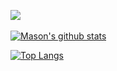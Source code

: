 <a href='https://masonware.pythonanywhere.com/' target='_blank'><img src='https://img.shields.io/badge/website-UP-brightgreen'/></a>
<br><br>
[![Mason's github stats](https://github-readme-stats.vercel.app/api?username=masonrware&count_private=true&theme=dark&show_icons=true)](https://github.com/anuraghazra/github-readme-stats) 

[![Top Langs](https://github-readme-stats.vercel.app/api/top-langs/?username=masonrware&theme=dark)](https://github.com/anuraghazra/github-readme-stats)
